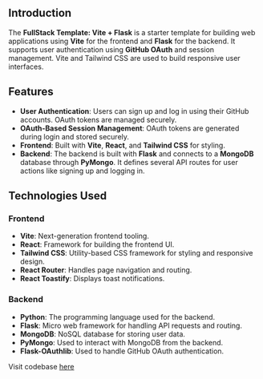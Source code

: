 ## Introduction

The **FullStack Template: Vite + Flask** is a starter template for building web applications using **Vite** for the frontend and **Flask** for the backend. It supports user authentication using **GitHub OAuth** and session management. Vite and Tailwind CSS are used to build responsive user interfaces.

## Features

- **User Authentication**: Users can sign up and log in using their GitHub accounts. OAuth tokens are managed securely.
- **OAuth-Based Session Management**: OAuth tokens are generated during login and stored securely.
- **Frontend**: Built with **Vite**, **React**, and **Tailwind CSS** for styling.
- **Backend**: The backend is built with **Flask** and connects to a **MongoDB** database through **PyMongo**. It defines several API routes for user actions like signing up and logging in.

## Technologies Used

### Frontend

- **Vite**: Next-generation frontend tooling.
- **React**: Framework for building the frontend UI.
- **Tailwind CSS**: Utility-based CSS framework for styling and responsive design.
- **React Router**: Handles page navigation and routing.
- **React Toastify**: Displays toast notifications.

### Backend

- **Python**: The programming language used for the backend.
- **Flask**: Micro web framework for handling API requests and routing.
- **MongoDB**: NoSQL database for storing user data.
- **PyMongo**: Used to interact with MongoDB from the backend.
- **Flask-OAuthlib**: Used to handle GitHub OAuth authentication.

Visit codebase [here](https://github.com/Abhishek-Mallick/universal-box/tree/main/template/FullStack/Vite(Frontend)+Flask(Backend))